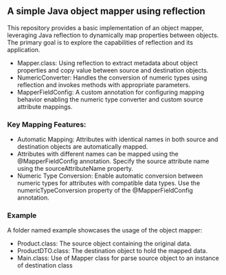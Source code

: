 ## A simple Java object mapper using reflection

This repository provides a basic implementation of an object mapper, leveraging Java reflection to dynamically map properties between objects. The primary goal is to explore the capabilities of reflection and its application.

- Mapper.class: Using reflection to extract metadata about object properties and copy value between source and destination objects.
- NumericConverter: Handles the conversion of numeric types using reflection and invokes methods with appropriate parameters.
- MapperFieldConfig: A custom annotation for configuring mapping behavior enabling the numeric type converter and custom source attribute mappings.

### Key Mapping Features:
- Automatic Mapping: Attributes with identical names in both source and destination objects are automatically mapped.
- Attributes with different names can be mapped using the @MapperFieldConfig annotation. Specify the source attribute name using the sourceAttributeName property.
- Numeric Type Conversion: Enable automatic conversion between numeric types for attributes with compatible data types. Use the numericTypeConversion property of the @MapperFieldConfig annotation.


### Example
A folder named example showcases the usage of the object mapper:

- Product.class: The source object containing the original data.
- ProductDTO.class: The destination object to hold the mapped data.
- Main.class: Use of Mapper class for parse source object to an instance of destination class
